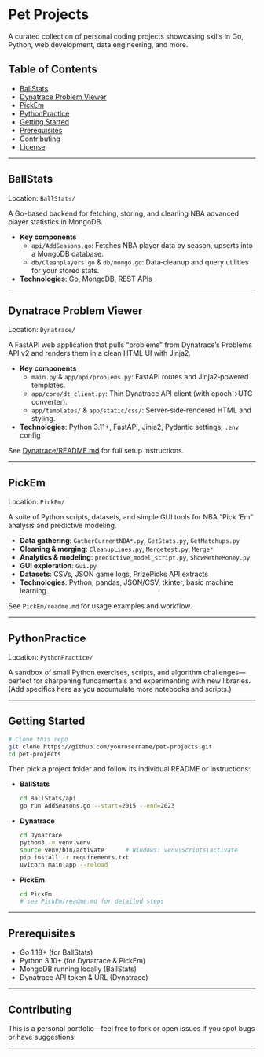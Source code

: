 # Pet Projects

A curated collection of personal coding projects showcasing skills in Go, Python, web development, data engineering, and more.

## Table of Contents

- [BallStats](#ballstats)  
- [Dynatrace Problem Viewer](#dynatrace-problem-viewer)  
- [PickEm](#pickem)  
- [PythonPractice](#pythonpractice)  
- [Getting Started](#getting-started)  
- [Prerequisites](#prerequisites)  
- [Contributing](#contributing)  
- [License](#license)  

---

## BallStats

Location: `BallStats/`

A Go-based backend for fetching, storing, and cleaning NBA advanced player statistics in MongoDB.

- **Key components**  
  - `api/AddSeasons.go`: Fetches NBA player data by season, upserts into a MongoDB database.  
  - `db/Cleanplayers.go` & `db/mongo.go`: Data‐cleanup and query utilities for your stored stats.  
- **Technologies**: Go, MongoDB, REST APIs  

---

## Dynatrace Problem Viewer

Location: `Dynatrace/`

A FastAPI web application that pulls “problems” from Dynatrace’s Problems API v2 and renders them in a clean HTML UI with Jinja2.

- **Key components**  
  - `main.py` & `app/api/problems.py`: FastAPI routes and Jinja2‐powered templates.  
  - `app/core/dt_client.py`: Thin Dynatrace API client (with epoch→UTC converter).  
  - `app/templates/` & `app/static/css/`: Server-side‐rendered HTML and styling.  
- **Technologies**: Python 3.11+, FastAPI, Jinja2, Pydantic settings, `.env` config  

See [Dynatrace/README.md](Dynatrace/README.md) for full setup instructions.

---

## PickEm

Location: `PickEm/`

A suite of Python scripts, datasets, and simple GUI tools for NBA “Pick ’Em” analysis and predictive modeling.

- **Data gathering**: `GatherCurrentNBA*.py`, `GetStats.py`, `GetMatchups.py`  
- **Cleaning & merging**: `CleanupLines.py`, `Mergetest.py`, `Merge*`  
- **Analytics & modeling**: `predictive_model_script.py`, `ShowMetheMoney.py`  
- **GUI exploration**: `Gui.py`  
- **Datasets**: CSVs, JSON game logs, PrizePicks API extracts  
- **Technologies**: Python, pandas, JSON/CSV, tkinter, basic machine learning  

See `PickEm/readme.md` for usage examples and workflow.

---

## PythonPractice

Location: `PythonPractice/`

A sandbox of small Python exercises, scripts, and algorithm challenges—perfect for sharpening fundamentals and experimenting with new libraries. (Add specifics here as you accumulate more notebooks and scripts.)

---

## Getting Started

```bash
# Clone this repo
git clone https://github.com/yourusername/pet-projects.git
cd pet-projects
```

Then pick a project folder and follow its individual README or instructions:

- **BallStats**  
  ```bash
  cd BallStats/api
  go run AddSeasons.go --start=2015 --end=2023
  ```
- **Dynatrace**  
  ```bash
  cd Dynatrace
  python3 -m venv venv
  source venv/bin/activate      # Windows: venv\Scripts\activate
  pip install -r requirements.txt
  uvicorn main:app --reload
  ```
- **PickEm**  
  ```bash
  cd PickEm
  # see PickEm/readme.md for detailed steps
  ```

---

## Prerequisites

- Go 1.18+ (for BallStats)  
- Python 3.10+ (for Dynatrace & PickEm)  
- MongoDB running locally (BallStats)  
- Dynatrace API token & URL (Dynatrace)  

---

## Contributing

This is a personal portfolio—feel free to fork or open issues if you spot bugs or have suggestions!

---